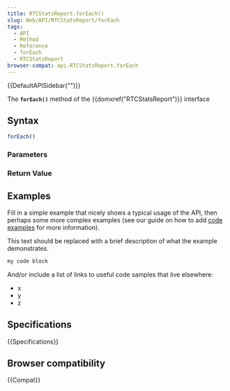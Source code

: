 ```yaml
---
title: RTCStatsReport.forEach()
slug: Web/API/RTCStatsReport/forEach
tags:
  - API
  - Method
  - Reference
  - forEach
  - RTCStatsReport
browser-compat: api.RTCStatsReport.forEach
---
```

{{DefaultAPISidebar("")}}

The **`forEach()`** method of the {{domxref("RTCStatsReport")}} interface 

## Syntax

```js
forEach()
```

### Parameters



### Return Value



## Examples

Fill in a simple example that nicely shows a typical usage of the API, then perhaps some more complex examples (see our guide on how to add [code examples](/en-US/docs/MDN/Contribute/Structures/Code_examples) for more information).

This text should be replaced with a brief description of what the example demonstrates.

```js
my code block
```

And/or include a list of links to useful code samples that live elsewhere:

*   x
*   y
*   z

## Specifications

{{Specifications}}

## Browser compatibility

{{Compat}}

